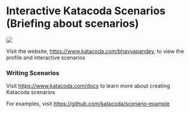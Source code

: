 # Interactive Katacoda Scenarios (Briefing about scenarios)

[![](http://shields.katacoda.com/katacoda/bhavyapandey/count.svg)](https://www.katacoda.com/bhavyapandey "Get your profile on Katacoda.com")

Visit the website, https://www.katacoda.com/bhavyapandey, to view the profile and interactive scenarios

### Writing Scenarios
Visit https://www.katacoda.com/docs to learn more about creating Katacoda scenarios


For examples, visit https://github.com/katacoda/scenario-example
